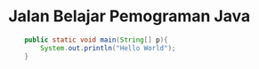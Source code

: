 # Jalan Belajar Pemograman Java

```java
    public static void main(String[] p){
        System.out.println("Hello World");
    }
```